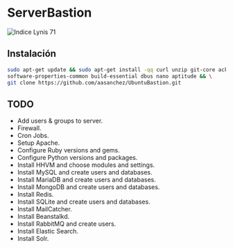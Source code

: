 # ServerBastion
![Indice Lynis 71](https://img.shields.io/badge/lynis-71-green.png "Indice Lynis 71")

## Instalación
```bash
sudo apt-get update && sudo apt-get install -qq curl unzip git-core ack-grep \
software-properties-common build-essential dbus nano aptitude && \
git clone https://github.com/aasanchez/UbuntuBastion.git
```

## TODO
* Add users & groups to server.
* Firewall.
* Cron Jobs.
* Setup Apache.
* Configure Ruby versions and gems.
* Configure Python versions and packages.
* Install HHVM and choose modules and settings.
* Install MySQL and create users and databases.
* Install MariaDB and create users and databases.
* Install MongoDB and create users and databases.
* Install Redis.
* Install SQLite and create users and databases.
* Install MailCatcher.
* Install Beanstalkd.
* Install RabbitMQ and create users.
* Install Elastic Search.
* Install Solr.
